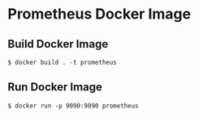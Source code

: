 # Prometheus Docker Image 

## Build Docker Image 
```
$ docker build . -t prometheus 
```

## Run Docker Image 
```
$ docker run -p 9090:9090 prometheus
```